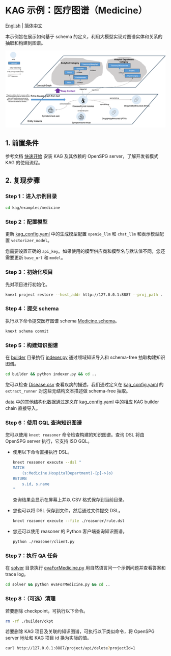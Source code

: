 # KAG 示例：医疗图谱（Medicine）

[English](./README.md) |
[简体中文](./README_cn.md)

本示例旨在展示如何基于 schema 的定义，利用大模型实现对图谱实体和关系的抽取和构建到图谱。

![KAG Medicine Diagram](/_static/images/examples/medicine/kag-medicine-diag.png)

## 1. 前置条件

参考文档 [快速开始](https://openspg.yuque.com/ndx6g9/0.6/quzq24g4esal7q17) 安装 KAG 及其依赖的 OpenSPG server，了解开发者模式 KAG 的使用流程。

## 2. 复现步骤

### Step 1：进入示例目录

```bash
cd kag/examples/medicine
```

### Step 2：配置模型

更新 [kag_config.yaml](./kag_config.yaml) 中的生成模型配置 ``openie_llm`` 和 ``chat_llm`` 和表示模型配置 ``vectorizer_model``。

您需要设置正确的 ``api_key``。如果使用的模型供应商和模型名与默认值不同，您还需要更新 ``base_url`` 和 ``model``。

### Step 3：初始化项目

先对项目进行初始化。

```bash
knext project restore --host_addr http://127.0.0.1:8887 --proj_path .
```

### Step 4：提交 schema

执行以下命令提交医疗图谱 schema [Medicine.schema](./schema/Medicine.schema)。

```bash
knext schema commit
```

### Step 5：构建知识图谱

在 [builder](./builder) 目录执行 [indexer.py](./builder/indexer.py) 通过领域知识导入和 schema-free 抽取构建知识图谱。

```bash
cd builder && python indexer.py && cd ..
```

您可以检查 [Disease.csv](./builder/data/Disease.csv) 查看疾病的描述，我们通过定义在 [kag_config.yaml](./kag_config.yaml) 的 ``extract_runner`` 对这些无结构文本描述做 schema-free 抽取。

[data](./builder/data) 中的其他结构化数据通过定义在 [kag_config.yaml](./kag_config.yaml) 中的相应 KAG builder chain 直接导入。

### Step 6：使用 GQL 查询知识图谱

您可以使用 ``knext reasoner`` 命令检查构建的知识图谱。查询 DSL 将由 OpenSPG server 执行，它支持 ISO GQL。

* 使用以下命令直接执行 DSL。

  ```bash
  knext reasoner execute --dsl "
  MATCH
      (s:Medicine.HospitalDepartment)-[p]->(o)
  RETURN
      s.id, s.name
  "
  ```

  查询结果会显示在屏幕上并以 CSV 格式保存到当前目录。

* 您也可以将 DSL 保存到文件，然后通过文件提交 DSL。

  ```bash
  knext reasoner execute --file ./reasoner/rule.dsl
  ```

* 您还可以使用 reasoner 的 Python 客户端查询知识图谱。

  ```bash
  python ./reasoner/client.py
  ```

### Step 7：执行 QA 任务

在 [solver](./solver) 目录执行 [evaForMedicine.py](./solver/evaForMedicine.py) 用自然语言问一个示例问题并查看答案和 trace log。

```bash
cd solver && python evaForMedicine.py && cd ..
```

### Step 8：（可选）清理

若要删除 checkpoint，可执行以下命令。

```bash
rm -rf ./builder/ckpt
```

若要删除 KAG 项目及关联的知识图谱，可执行以下类似命令，将 OpenSPG server 地址和 KAG 项目 id 换为实际的值。

```bash
curl http://127.0.0.1:8887/project/api/delete?projectId=1
```

